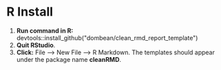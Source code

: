 # R Install

1) __Run command in R:__ devtools::install_github("dombean/clean_rmd_report_template")
2) __Quit RStudio__.
3) __Click:__ File --> New File --> R Markdown. The templates should appear under the package name __cleanRMD__.



